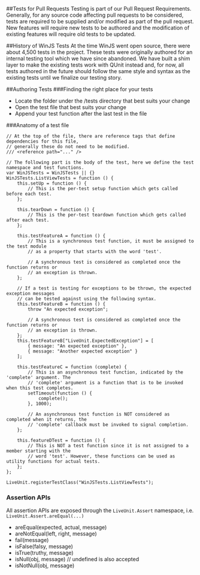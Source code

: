 ##Tests for Pull Requests
Testing is part of our Pull Request Requirements. Generally, for any source code affecting pull requests to be considered, tests are required to be supplied and/or modified as part of the pull request. New features will require new tests to be authored and the modification of existing features will require old tests to be updated.

##History of WinJS Tests
At the time WinJS went open source, there were about 4,500 tests in the project. These tests were originally authored for an internal testing tool which we have since abandoned. We have built a shim layer to make the existing tests work with QUnit instead and, for now, all tests authored in the future should follow the same style and syntax as the existing tests until we finalize our testing story.

##Authoring Tests
###Finding the right place for your tests
* Locate the folder under the /tests directory that best suits your change
* Open the test file that best suits your change
* Append your test function after the last test in the file

###Anatomy of a test file
```
// At the top of the file, there are reference tags that define dependencies for this file,
// generally these do not need to be modified.
/// <reference path="..." />

// The following part is the body of the test, here we define the test namespace and test functions.
var WinJSTests = WinJSTests || {}
WinJSTests.ListViewTests = function () {
    this.setUp = function () {
        // This is the per-test setup function which gets called before each test.
    };

    this.tearDown = function () {
        // This is the per-test teardown function which gets called after each test.
    };

    this.testFeatureA = function () {
        // This is a synchronous test function, it must be assigned to the test module
        // as a property that starts with the word 'test'.

        // A synchronous test is considered as completed once the function returns or
        // an exception is thrown.
    };

    // If a test is testing for exceptions to be thrown, the expected exception messages
    // can be tested against using the following syntax.
    this.testFeatureB = function () {
        throw "An expected exception";

        // A synchronous test is considered as completed once the function returns or
        // an exception is thrown.
    };
    this.testFeatureB["LiveUnit.ExpectedException"] = [
        { message: "An expected exception" },
        { message: "Another expected exception" }
    ];

    this.testFeatureC = function (complete) {
        // This is an asynchronous test function, indicated by the 'complete' argument. The
        // 'complete' argument is a function that is to be invoked when this test completes.
        setTimeout(function () {
            complete();
        }, 1000);

        // An asynchronous test function is NOT considered as completed when it returns, the
        // 'complete' callback must be invoked to signal completion.
    };

    this.featureDTest = function () {
        // This is NOT a test function since it is not assigned to a member starting with the
        // word 'test'. However, these functions can be used as utility functions for actual tests.
    };
};

LiveUnit.registerTestClass("WinJSTests.ListViewTests");
```
### Assertion APIs
All assertion APIs are exposed through the `LiveUnit.Assert` namespace, i.e. `LiveUnit.Assert.areEqual(...)`
* areEqual(expected, actual, message)
* areNotEqual(left, right, message)
* fail(message)
* isFalse(falsy, message)
* isTrue(truthy, message)
* isNull(obj, message) // undefined is also accepted
* isNotNull(obj, message)